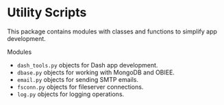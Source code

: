 <h1>Utility Scripts</h1>

<div>
<p>This package contains modules with classes and functions to simplify app development.</p>
</div>

<div>Modules
  <ul>
    <li><code>dash_tools.py</code> objects for Dash app development.</li>
    <li><code>dbase.py</code> objects for working with MongoDB and OBIEE.</li>
    <li><code>email.py</code> objects for sending SMTP emails.</li>
    <li><code>fsconn.py</code> objects for fileserver connections.</li>
    <li><code>log.py</code> objects for logging operations.</li>
  </ul>
</div>
